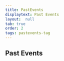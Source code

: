 ```yaml
---
title: PastEvents
displaytext: Past Events
layout:  null
tab: true
order: 2
tags: pastevents-tag
---
```


## Past Events